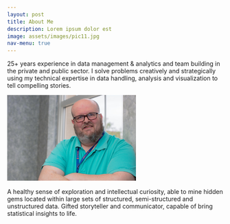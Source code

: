 ```yaml
---
layout: post
title: About Me
description: Lorem ipsum dolor est
image: assets/images/pic11.jpg
nav-menu: true
---
```


25+ years experience in data management & analytics and team building in the private and public sector. I solve problems creatively and strategically using my technical expertise in data handling, analysis and visualization to tell compelling stories.

<img src="assets/images/headshot.jpg" alt="me" title="Chris" width="300" height="200"/>

A healthy sense of exploration and intellectual curiosity, able to mine hidden gems located within large sets of structured, semi-structured and unstructured data. Gifted storyteller and communicator, capable of bring statistical insights to life.